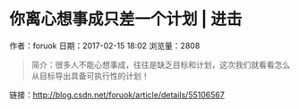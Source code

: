 # 你离心想事成只差一个计划 | 进击
作者：foruok
日期：2017-02-15 18:02
浏览量：2808
> 简介：很多人不能心想事成，往往是缺乏目标和计划，这次我们就看看怎么从目标导出具备可执行性的计划！

 链接：http://blog.csdn.net/foruok/article/details/55106567
